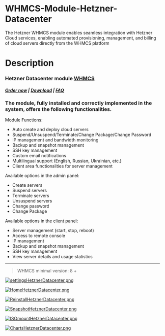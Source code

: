 # WHMCS-Module-Hetzner-Datacenter
The Hetzner WHMCS module enables seamless integration with Hetzner Cloud services, enabling automated provisioning, management, and billing of cloud servers directly from the WHMCS platform

# Description

### Hetzner Datacenter module **[WHMCS](https://puqcloud.com/link.php?id=77)**

#####  [Order now](https://puqcloud.com/whmcs-module-hetzner-datacenter.php) | [Download](https://download.puqcloud.com/WHMCS/servers/PUQ_WHMCS-HetznerDatacenter/) | [FAQ](https://faq.puqcloud.com/)

### The module, fully installed and correctly implemented in the system, offers the following functionalities.

Module Functions:

- Auto create and deploy cloud servers
- Suspend/Unsuspend/Terminate/Change Package/Change Password
- IP management and bandwidth monitoring
- Backup and snapshot management
- SSH key management
- Custom email notifications
- Multilingual support (English, Russian, Ukrainian, etc.)
- Client area functionalities for server management

Available options in the admin panel:

- Create servers
- Suspend servers
- Terminate servers
- Unsuspend servers
- Change password
- Change Package

Available options in the client panel:

- Server management (start, stop, reboot)
- Access to remote console
- IP management
- Backup and snapshot management
- SSH key management
- View server details and usage statistics

- - - - - -

>WHMCS minimal version: 8 +

[![settingsHetznerDatacenter.png](https://doc.puq.info/uploads/images/gallery/2024-08/scaled-1680-/settingshetznerdatacenter.png)](https://doc.puq.info/uploads/images/gallery/2024-08/settingshetznerdatacenter.png)

[![HomeHetznerDatacenter.png](https://doc.puq.info/uploads/images/gallery/2024-08/scaled-1680-/homehetznerdatacenter.png)](https://doc.puq.info/uploads/images/gallery/2024-08/homehetznerdatacenter.png)

[![ReinstallHetznerDatacenter.png](https://doc.puq.info/uploads/images/gallery/2024-08/scaled-1680-/reinstallhetznerdatacenter.png)](https://doc.puq.info/uploads/images/gallery/2024-08/reinstallhetznerdatacenter.png)

[![SnapshotHetznerDatacenter.png](https://doc.puq.info/uploads/images/gallery/2024-08/scaled-1680-/snapshothetznerdatacenter.png)](https://doc.puq.info/uploads/images/gallery/2024-08/snapshothetznerdatacenter.png)

[![ISOmountHetznerDatacenter.png](https://doc.puq.info/uploads/images/gallery/2024-08/scaled-1680-/isomounthetznerdatacenter.png)](https://doc.puq.info/uploads/images/gallery/2024-08/isomounthetznerdatacenter.png)

[![ChartsHetznerDatacenter.png](https://doc.puq.info/uploads/images/gallery/2024-08/scaled-1680-/chartshetznerdatacenter.png)](https://doc.puq.info/uploads/images/gallery/2024-08/chartshetznerdatacenter.png)